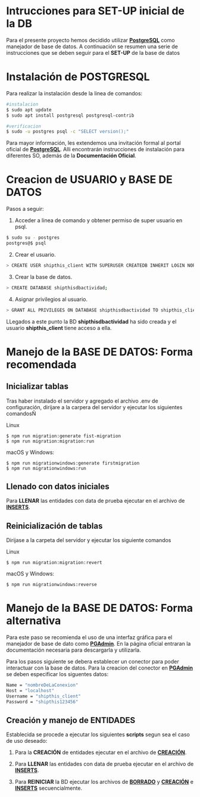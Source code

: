 <h1>Intrucciones para SET-UP inicial de la DB</h1>

<p>Para el presente proyecto hemos decidido utilizar <a href="https://www.postgresql.org/" target="blank"><strong>PostgreSQL</strong></a> como manejador de base de datos. A continuación se resumen una serie de instrucciones que se deben seguir para el <strong>SET-UP</strong> de la base de datos</p>

# Instalación de POSTGRESQL

Para realizar la instalación desde la linea de comandos:

```bash
#instalacion
$ sudo apt update
$ sudo apt install postgresql postgresql-contrib

#verificacion
$ sudo -u postgres psql -c "SELECT version();"
```

Para mayor información, les extendemos una invitación formal al portal oficial de <a href="https://www.postgresql.org/" target="blank"><strong>PostgreSQL</strong></a>. Alli encontrarán instrucciones de instalación para diferentes SO, además de la <strong>Documentación Oficial</strong>.

# Creacion de USUARIO y BASE DE DATOS

Pasos a seguir:

1. Acceder a linea de comando y obtener permiso de super usuario en psql.

```bash
$ sudo su - postgres
postgres@$ psql
```

2. Crear el usuario.

```bash
> CREATE USER shipthis_client WITH SUPERUSER CREATEDB INHERIT LOGIN NOREPLICATION CONNECTION LIMIT -1 PASSWORD 'shipthis123456';
```

3. Crear la base de datos.

```bash
> CREATE DATABASE shipthisdbactividad;
```

4. Asignar privilegios al usuario.

```bash
> GRANT ALL PRIVILEGES ON DATABASE shipthisdbactividad TO shipthis_client;
```

LLegados a este punto la BD <strong>shipthisdbactividad</strong> ha sido creada y el usuario <strong>shipthis_client</strong> tiene acceso a ella.

# Manejo de la BASE DE DATOS: Forma recomendada

## Inicializar tablas

Tras haber instalado el servidor y agregado el archivo .env de configuración, dirijare a la carpera del servidor y ejecutar los siguientes comandosÑ

Linux

```
$ npm run migration:generate fist-migration
$ npm run migration:migration:run
```

macOS y Windows:

```
$ npm run migrationwindows:generate firstmigration
$ npm run migrationwindows:run
```

## Llenado con datos iniciales

Para <strong>LLENAR</strong> las entidades con data de prueba ejecutar en el archivo de <a href="./inserts.sql" target=""><strong>INSERTS</strong></a>.

## Reinicialización de tablas

Dirijase a la carpeta del servidor y ejecutar los siguiente comandos

Linux

```
$ npm run migration:migration:revert
```

macOS y Windows:

```
$ npm run migrationwindows:reverse
```

# Manejo de la BASE DE DATOS: Forma alternativa

Para este paso se recomienda el uso de una interfaz gráfica para el manejador de base de dato como <a href="https://www.pgadmin.org/" target="blank"><strong>PGAdmin</strong></a>. En la página oficial entraran la documentación necesaria para descargarla y utilizarla.

Para los pasos siguiente se debera establecer un conector para poder interactuar con la base de datos.
Para la creacion del conector en <a href="https://www.pgadmin.org/" target="blank"><strong>PGAdmin</strong></a> se deben especificar los siguentes datos:

```bash
Name = "nombreDeLaConexion"
Host = "localhost"
Username = "shipthis_client"
Password = "shipthis123456"
```

## Creación y manejo de ENTIDADES

Establecida se procede a ejecutar los siguientes <strong>scripts</strong> segun sea el caso de uso deseado:

1. Para la <strong>CREACIÓN</strong> de entidades ejecutar en el archivo de <a href="./create.sql" target=""><strong>CREACIÓN</strong></a>.

2. Para <strong>LLENAR</strong> las entidades con data de prueba ejecutar en el archivo de <a href="./inserts.sql" target=""><strong>INSERTS</strong></a>.

3. Para <strong>REINICIAR</strong> la BD ejecutar los archivos de <a href="./drop.sql" target=""><strong>BORRADO</strong></a> y <a href="./create.sql" target=""><strong>CREACIÓN</strong></a> e <a href="./inserts.sql" target=""><strong>INSERTS</strong></a> secuencialmente.
